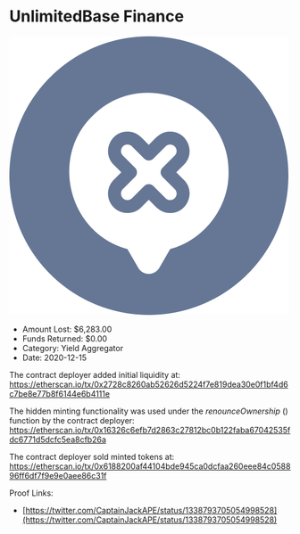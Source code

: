 # UnlimitedBase Finance
![UnlimitedBase Finance](/rektimages/UnlimitedBase-Finance.png)
- Amount Lost: $6,283.00
- Funds Returned: $0.00
- Category: Yield Aggregator
- Date: 2020-12-15

The contract deployer added initial liquidity at:  
https://etherscan.io/tx/0x2728c8260ab52626d5224f7e819dea30e0f1bf4d6c7be8e77b8f6144e6b4111e  
  
The hidden minting functionality was used under the _renounceOwnership_ () function by the contract deployer:  
https://etherscan.io/tx/0x16326c6efb7d2863c27812bc0b122faba67042535fdc6771d5dcfc5ea8cfb26a  
  
The contract deployer sold minted tokens at:  
https://etherscan.io/tx/0x6188200af44104bde945ca0dcfaa260eee84c058896ff6df7f9e9e0aee86c31f


Proof Links:
- [https://twitter.com/CaptainJackAPE/status/1338793705054998528](https://twitter.com/CaptainJackAPE/status/1338793705054998528)



